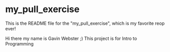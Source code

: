 # my_pull_exercise

This is the README file for the "my_pull_exercise", which is my favorite reop ever!

Hi there my name is Gavin Webster ;)
This project is for Intro to Programming
